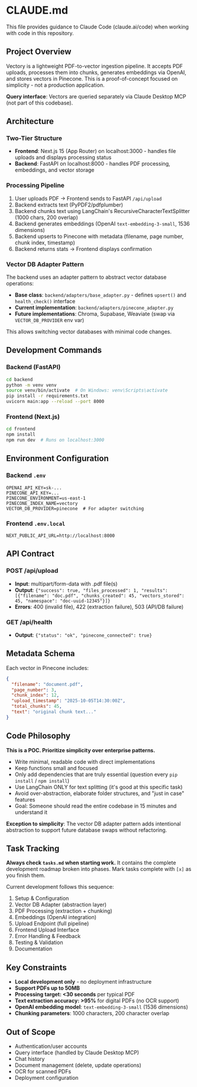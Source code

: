 # CLAUDE.md

This file provides guidance to Claude Code (claude.ai/code) when working with code in this repository.

## Project Overview

Vectory is a lightweight PDF-to-vector ingestion pipeline. It accepts PDF uploads, processes them into chunks, generates embeddings via OpenAI, and stores vectors in Pinecone. This is a proof-of-concept focused on simplicity - not a production application.

**Query interface**: Vectors are queried separately via Claude Desktop MCP (not part of this codebase).

## Architecture

### Two-Tier Structure
- **Frontend**: Next.js 15 (App Router) on localhost:3000 - handles file uploads and displays processing status
- **Backend**: FastAPI on localhost:8000 - handles PDF processing, embeddings, and vector storage

### Processing Pipeline
1. User uploads PDF → Frontend sends to FastAPI `/api/upload`
2. Backend extracts text (PyPDF2/pdfplumber)
3. Backend chunks text using LangChain's RecursiveCharacterTextSplitter (1000 chars, 200 overlap)
4. Backend generates embeddings (OpenAI `text-embedding-3-small`, 1536 dimensions)
5. Backend upserts to Pinecone with metadata (filename, page number, chunk index, timestamp)
6. Backend returns stats → Frontend displays confirmation

### Vector DB Adapter Pattern
The backend uses an adapter pattern to abstract vector database operations:

- **Base class**: `backend/adapters/base_adapter.py` - defines `upsert()` and `health_check()` interface
- **Current implementation**: `backend/adapters/pinecone_adapter.py`
- **Future implementations**: Chroma, Supabase, Weaviate (swap via `VECTOR_DB_PROVIDER` env var)

This allows switching vector databases with minimal code changes.

## Development Commands

### Backend (FastAPI)
```bash
cd backend
python -m venv venv
source venv/bin/activate  # On Windows: venv\Scripts\activate
pip install -r requirements.txt
uvicorn main:app --reload --port 8000
```

### Frontend (Next.js)
```bash
cd frontend
npm install
npm run dev  # Runs on localhost:3000
```

## Environment Configuration

### Backend `.env`
```
OPENAI_API_KEY=sk-...
PINECONE_API_KEY=...
PINECONE_ENVIRONMENT=us-east-1
PINECONE_INDEX_NAME=vectory
VECTOR_DB_PROVIDER=pinecone  # For adapter switching
```

### Frontend `.env.local`
```
NEXT_PUBLIC_API_URL=http://localhost:8000
```

## API Contract

### POST /api/upload
- **Input**: multipart/form-data with .pdf file(s)
- **Output**: `{"success": true, "files_processed": 1, "results": [{"filename": "doc.pdf", "chunks_created": 45, "vectors_stored": 45, "namespace": "doc-uuid-12345"}]}`
- **Errors**: 400 (invalid file), 422 (extraction failure), 503 (API/DB failure)

### GET /api/health
- **Output**: `{"status": "ok", "pinecone_connected": true}`

## Metadata Schema
Each vector in Pinecone includes:
```json
{
  "filename": "document.pdf",
  "page_number": 3,
  "chunk_index": 12,
  "upload_timestamp": "2025-10-05T14:30:00Z",
  "total_chunks": 45,
  "text": "original chunk text..."
}
```

## Code Philosophy

**This is a POC. Prioritize simplicity over enterprise patterns.**

- Write minimal, readable code with direct implementations
- Keep functions small and focused
- Only add dependencies that are truly essential (question every `pip install` / `npm install`)
- Use LangChain ONLY for text splitting (it's good at this specific task)
- Avoid over-abstraction, elaborate folder structures, and "just in case" features
- Goal: Someone should read the entire codebase in 15 minutes and understand it

**Exception to simplicity**: The vector DB adapter pattern adds intentional abstraction to support future database swaps without refactoring.

## Task Tracking

**Always check `tasks.md` when starting work.** It contains the complete development roadmap broken into phases. Mark tasks complete with `[x]` as you finish them.

Current development follows this sequence:
1. Setup & Configuration
2. Vector DB Adapter (abstraction layer)
3. PDF Processing (extraction + chunking)
4. Embeddings (OpenAI integration)
5. Upload Endpoint (full pipeline)
6. Frontend Upload Interface
7. Error Handling & Feedback
8. Testing & Validation
9. Documentation

## Key Constraints

- **Local development only** - no deployment infrastructure
- **Support PDFs up to 50MB**
- **Processing target: <30 seconds** per typical PDF
- **Text extraction accuracy: >95%** for digital PDFs (no OCR support)
- **OpenAI embedding model**: `text-embedding-3-small` (1536 dimensions)
- **Chunking parameters**: 1000 characters, 200 character overlap

## Out of Scope

- Authentication/user accounts
- Query interface (handled by Claude Desktop MCP)
- Chat history
- Document management (delete, update operations)
- OCR for scanned PDFs
- Deployment configuration
